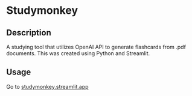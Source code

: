 # Studymonkey

## Description

A studying tool that utilizes OpenAI API to generate flashcards from .pdf documents. This was created using Python and Streamlit.

## Usage

Go to [studymonkey.streamlit.app](https://studymonkey.streamlit.app/)
